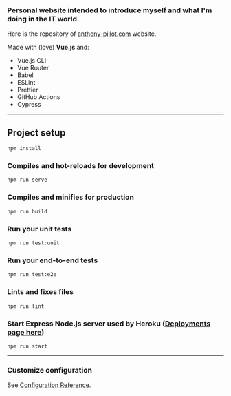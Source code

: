 ### Personal website intended to introduce myself and what I'm doing in the IT world.

Here is the repository of [anthony-pillot.com](https://www.anthony-pillot.com/) website.

Made with (love) **Vue.js** and:
* Vue.js CLI
* Vue Router
* Babel
* ESLint
* Prettier
* GitHub Actions
* Cypress

___

## Project setup
```
npm install
```

### Compiles and hot-reloads for development
```
npm run serve
```

### Compiles and minifies for production
```
npm run build
```

### Run your unit tests
```
npm run test:unit
```

### Run your end-to-end tests
```
npm run test:e2e
```

### Lints and fixes files
```
npm run lint
```

### Start Express Node.js server used by Heroku ([Deployments page here](https://github.com/anthonypillot/anthony-pillot.com/deployments/))
```
npm run start
```

___

### Customize configuration
See [Configuration Reference](https://cli.vuejs.org/config/).
